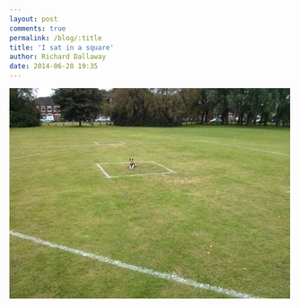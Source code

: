 ```yaml
---
layout: post
comments: true
permalink: /blog/:title
title: 'I sat in a square'
author: Richard Dallaway
date: 2014-06-28 19:35
---
```


<div><a href="/media/Ptp_IMG_20140628_104102.jpg"><img src="/media/Ptp_thumb_IMG_20140628_104102.jpg" width="500" height="375"/></a></div>


  
      
